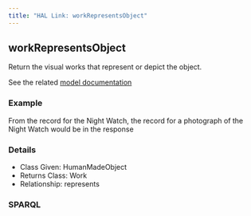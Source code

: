 ```yaml
---
title: "HAL Link: workRepresentsObject"
---
```


## workRepresentsObject

Return the visual works that represent or depict the object.

See the related [model documentation](/model/object/aboutness/#depiction)

### Example

From the record for the Night Watch, the record for a photograph of the Night Watch would be in the response


### Details

* Class Given: HumanMadeObject
* Returns Class: Work
* Relationship: represents


### SPARQL
```

```

